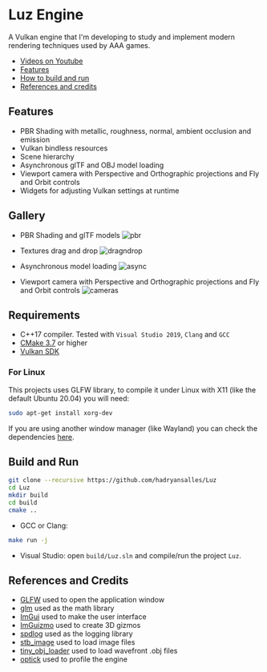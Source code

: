 # Luz Engine
A Vulkan engine that I'm developing to study and implement modern rendering techniques used by AAA games.
- [Videos on Youtube](https://www.youtube.com/user/HadryanSalles/videos)
- [Features](#features)
- [How to build and run](#build)
- [References and credits](#references)

<a name="features"/>

## Features
- PBR Shading with metallic, roughness, normal, ambient occlusion and emission
- Vulkan bindless resources
- Scene hierarchy
- Asynchronous glTF and OBJ model loading
- Viewport camera with Perspective and Orthographic projections and Fly and Orbit controls
- Widgets for adjusting Vulkan settings at runtime

## Gallery

- PBR Shading and glTF models
![pbr](https://user-images.githubusercontent.com/37905502/142718124-12852254-7767-492f-9646-a961316ef7c6.gif)

- Textures drag and drop
![dragndrop](https://hadryansalles.github.io/assets/luz/texture_dragndrop.gif)

- Asynchronous model loading
![async](https://hadryansalles.github.io/assets/luz/async.gif)

- Viewport camera with Perspective and Orthographic projections and Fly and Orbit controls
![cameras](https://hadryansalles.github.io/assets/luz/cameras.gif)

<a name="build"/>

## Requirements
- C++17 compiler. Tested with ``Visual Studio 2019``, ``Clang`` and ``GCC``
- [CMake 3.7](https://cmake.org/download/) or higher
- [Vulkan SDK](https://vulkan.lunarg.com/sdk/home)

### For Linux

This projects uses GLFW library, to compile it under Linux with X11 (like the default Ubuntu 20.04) you will need:

```sh
sudo apt-get install xorg-dev
```

If you are using another window manager (like Wayland) you can check the dependencies [here](https://www.glfw.org/docs/latest/compile.html#compile_deps).

## Build and Run
```sh
git clone --recursive https://github.com/hadryansalles/Luz
cd Luz
mkdir build
cd build
cmake ..
```

- GCC or Clang: 
```sh
make run -j
```

- Visual Studio: open ``build/Luz.sln`` and compile/run the project ``Luz``.

<a name="references"/>

## References and Credits

- [GLFW](https://github.com/glfw/glfw) used to open the application window
- [glm](https://github.com/g-truc/glm) used as the math library
- [ImGui](https://github.com/ocornut/imgui) used to make the user interface
- [ImGuizmo](https://github.com/CedricGuillemet/ImGuizmo) used to create 3D gizmos
- [spdlog](https://github.com/gabime/spdlog) used as the logging library
- [stb_image](https://github.com/nothings/stb) used to load image files
- [tiny_obj_loader](https://github.com/tinyobjloader/tinyobjloader) used to load wavefront .obj files
- [optick](https://github.com/bombomby/optick) used to profile the engine
